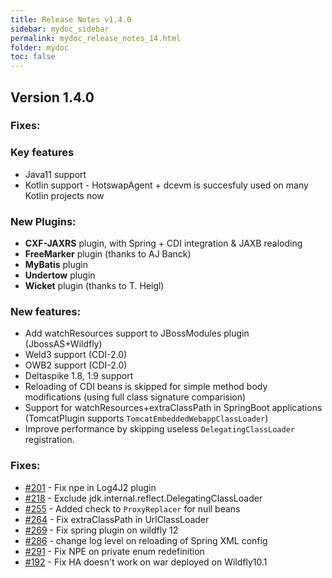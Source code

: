 ```yaml
---
title: Release Notes v1.4.0
sidebar: mydoc_sidebar
permalink: mydoc_release_notes_14.html
folder: mydoc
toc: false
---
```


## Version 1.4.0

### Fixes:
### Key features
* Java11 support
* Kotlin support - HotswapAgent + dcevm is succesfuly used on many Kotlin projects now

### New Plugins:
* **CXF-JAXRS** plugin, with Spring + CDI integration & JAXB realoding
* **FreeMarker** plugin (thanks to AJ Banck)
* **MyBatis** plugin
* **Undertow** plugin
* **Wicket** plugin (thanks to T. Heigl)

### New features:
* Add watchResources support to JBossModules plugin (JbossAS+Wildfly)
* Weld3 support (CDI-2.0)
* OWB2 support (CDI-2.0)
* Deltaspike 1.8, 1.9 support
* Reloading of CDI beans is skipped for simple method body modifications (using full class signature comparision)
* Support for watchResources+extraClassPath  in SpringBoot  applications (TomcatPlugin supports `TomcatEmbeddedWebappClassLoader`)
* Improve performance by skipping useless `DelegatingClassLoader` registration.

### Fixes:
* [#201](https://github.com/HotswapProjects/HotswapAgent/issues/201) - Fix npe in Log4J2 plugin
* [#218](https://github.com/HotswapProjects/HotswapAgent/issues/218) - Exclude jdk.internal.reflect.DelegatingClassLoader
* [#255](https://github.com/HotswapProjects/HotswapAgent/pull/255) - Added check to `ProxyReplacer` for null beans 
* [#264](https://github.com/HotswapProjects/HotswapAgent/issues/264) - Fix extraClassPath in UrlClassLoader
* [#269](https://github.com/HotswapProjects/HotswapAgent/issues/269) - Fix spring plugin on wildfly 12
* [#286](https://github.com/HotswapProjects/HotswapAgent/issues/286) - change log level on reloading of Spring XML config
* [#291](https://github.com/HotswapProjects/HotswapAgent/issues/291) - Fix NPE on private enum redefinition
* [#192](https://github.com/HotswapProjects/HotswapAgent/issues/192) -  Fix HA doesn't work on war deployed on Wildfly10.1
